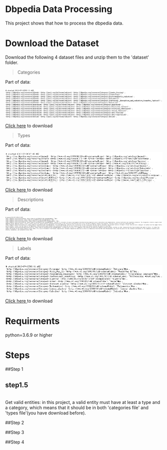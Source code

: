 # Dbpedia Data Processing
 This project shows that how to process the dbpedia data.
 
# Download the Dataset
 Download the following 4 dataset files and unzip them to the 'dataset' folder.

>Categories

Part of data:<br />
<p><img src="images/category.jpg"></p>
<p><a href="http://downloads.dbpedia.org/3.9/en/article_categories_en.nt.bz2">Click here</a> to download</p>

>Types

Part of data:<br />
<p><img src="images/type.jpg"></p>
<p><a href="http://downloads.dbpedia.org/3.9/en/instance_types_en.nt.bz2">Click here </a>to download</p>

>Descriptions

Part of data:<br />
<p><img src="images/description.jpg"></p>
<p><a href="http://downloads.dbpedia.org/3.9/en/short_abstracts_en.nt.bz2">Click here </a>to download</p>

>Labels

Part of data:<br />
<p><img src="images/label.jpg"></p>
<p><a href="http://downloads.dbpedia.org/3.9/en/labels_en.nt.bz2">Click here </a>to download</p>

# Requirments #
 python=3.6.9 or higher

# Steps
##Step 1
<h2>step1.5</h2>
<br />
Get valid entities: in this project, a valid entity must have at least a type and a category, which means that it should be in both 'categories file' and 'types file'(you have download before).

##Step 2

##Step 3

##Step 4
